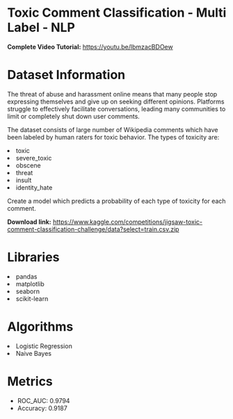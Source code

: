 # Toxic Comment Classification - Multi Label - NLP

**Complete Video Tutorial:** https://youtu.be/lbmzacBDOew

# Dataset Information

The threat of abuse and harassment online means that many people stop expressing themselves and give up on seeking different opinions. Platforms struggle to effectively facilitate conversations, leading many communities to limit or completely shut down user comments.

The dataset consists of large number of Wikipedia comments which have been labeled by human raters for toxic behavior. The types of toxicity are:

<li>toxic
<li>severe_toxic
<li>obscene
<li>threat
<li>insult
<li>identity_hate

Create a model which predicts a probability of each type of toxicity for each comment.

**Download link:** https://www.kaggle.com/competitions/jigsaw-toxic-comment-classification-challenge/data?select=train.csv.zip

# Libraries

<li>pandas
<li>matplotlib
<li>seaborn
<li>scikit-learn

# Algorithms

<li>Logistic Regression
<li>Naive Bayes
  
# Metrics

- ROC_AUC: 0.9794
- Accuracy: 0.9187
